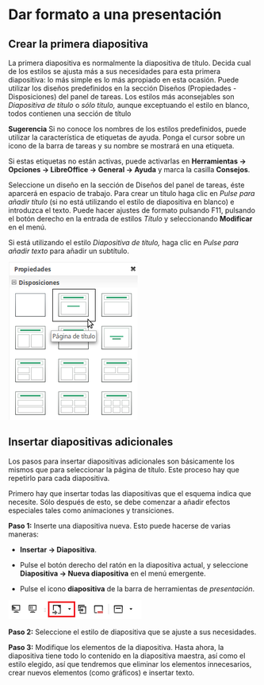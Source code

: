 
# Dar formato a una presentación

## Crear la primera diapositiva

La primera diapositiva es normalmente la diapositiva de título. Decida cual de los estilos se ajusta más a sus necesidades para esta primera diapositiva: lo más simple es lo más apropiado en esta ocasión. Puede utilizar los diseños predefinidos en la sección Diseños (Propiedades - Disposiciones) del panel de tareas. Los estilos más aconsejables son *Diapositiva de título* o *sólo título,* aunque exceptuando el estilo en blanco, todos contienen una sección de título

**Sugerencia** Si no conoce los nombres de los estilos predefinidos, puede utilizar la característica de etiquetas de ayuda. Ponga el cursor sobre un icono de la barra de tareas y su nombre se mostrará en una etiqueta.

Si estas etiquetas no están activas, puede activarlas en **Herramientas → Opciones → LibreOffice → General → Ayuda** y marca la casilla **Consejos**.


Seleccione un diseño en la sección de Diseños del panel de tareas, éste aparcerá en espacio de trabajo. Para crear un título haga clic en *Pulse para añadir título* (si no está utilizando el estilo de diapositiva en blanco) e introduzca el texto. Puede hacer ajustes de formato pulsando F11, pulsando el botón derecho en la entrada de estilos *Título* y seleccionando **Modificar** en el menú.

Si está utilizando el estilo *Diapositiva de título,* haga clic en *Pulse para añadir texto* para añadir un subtítulo.

![](https://raw.githubusercontent.com/catedu/libreOffice-la-suite-ofimatica-libre/master/img/Seleccion_385.png)
## Insertar diapositivas adicionales

Los pasos para insertar diapositivas adicionales son básicamente los mismos que para seleccionar la página de título. Este proceso hay que repetirlo para cada diapositiva.

Primero hay que insertar todas las diapositivas que el esquema indica que necesite. Sólo después de esto, se debe comenzar a añadir efectos especiales tales como animaciones y transiciones.

**Paso 1:** Inserte una diapositiva nueva. Esto puede hacerse de varias maneras:


- **Insertar → Diapositiva**.

- Pulse el botón derecho del ratón en la diapositiva actual, y seleccione **Diapositiva → Nueva diapositiva** en el menú emergente.

- Pulse el icono **diapositiva** de la barra de herramientas de *presentación*.

![](https://raw.githubusercontent.com/catedu/libreOffice-la-suite-ofimatica-libre/master/img/Seleccion_386.png)

**Paso 2:** Seleccione el estilo de diapositiva que se ajuste a sus necesidades.

**Paso 3:** Modifique los elementos de la diapositiva. Hasta ahora, la diapositiva tiene todo lo contenido en la diapositiva maestra, así como el estilo elegido, así que tendremos que eliminar los elementos innecesarios, crear nuevos elementos (como gráficos) e insertar texto.


